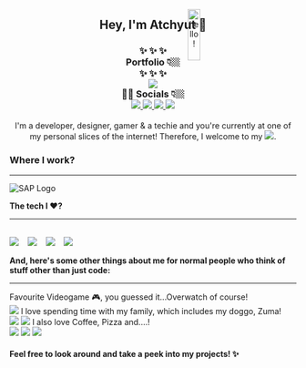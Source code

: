 <p align="center">
<img src="https://media.giphy.com/media/bcKmIWkUMCjVm/giphy.gif" width="15%" height="15%" style="position:absolute" alt="hello!" />
</p>
<div align='center'>
  <h2> Hey, I'm Atchyut 👋 </h2>
</div>

<h3 align="center">
  ✨  ✨  ✨
  <br/>
  Portfolio 👇🏼
  <br/>
  ✨  ✨  ✨
  <br/>
  <a href="https://atchyut.dev" target="_blank"><img src="https://img.icons8.com/bubbles/200/000000/domain.png"/></a>
  <br/>
  🧛🏼  Socials 👇🏼
  <br/>
  <a href="https://www.linkedin.com/in/atchyutpulavarthi/" target="_blank">
  <img src="https://img.icons8.com/cute-clipart/64/000000/linkedin.png"/>
  </a>
  <a href="mailto:pulavarthi.preetham@gmail.com" target="_blank"> 
  <img src="https://img.icons8.com/cute-clipart/64/000000/gmail.png"/>
  </a>
  <a href="https://www.instagram.com/pulavarthi.preetham/" target="_blank">
  <img src="https://img.icons8.com/cute-clipart/64/000000/instagram-new.png"/>
  </a>
  <a href="https://twitter.com/AtchyutPreetham/" target="_blank">
  <img src="https://img.icons8.com/cute-clipart/64/000000/twitter.png"/>
  </a>
</h3>

<p align="center">
I'm a developer, designer, gamer & a techie and you're currently at one of my personal slices of the internet! Therefore, I welcome to my <img src="https://img.icons8.com/windows/32/000000/github-squared.png"/>.
</p>
  
  <h3>Where I work?</h3>
<hr/>
<img src="https://img.icons8.com/color/64/000000/sap.png" alt="SAP Logo"/>
<p>  
  <strong>The tech I ❤️?</strong>
  <hr/>
  <br/>
    <img src="https://img.icons8.com/dusk/64/000000/javascript.png"/>
    &nbsp;&nbsp;
    <img src="https://img.icons8.com/cute-clipart/64/000000/react-native.png"/>
    &nbsp;&nbsp;
    <img src="https://img.icons8.com/color/48/000000/nodejs.png"/>
    &nbsp;&nbsp;
    <img src="https://img.icons8.com/color/48/000000/amazon-web-services.png"/>
  
<strong>And, here's some other things about me for normal people who think of stuff other than just code:</strong>
<hr/>

Favourite Videogame 🎮, you guessed it...Overwatch of course!
<br/>
    <img src="https://img.icons8.com/dusk/64/000000/overwatch.png"/>
I love spending time with my family, which includes my doggo, Zuma!
<br/>
    <img src="https://img.icons8.com/dusk/64/000000/family.png"/>
    <img src="https://img.icons8.com/cute-clipart/64/000000/dog.png"/>
I also love Coffee, Pizza and....!
<br/>
    <img src="https://img.icons8.com/officel/64/000000/coffee--v2.png"/>
    <img src="https://img.icons8.com/cute-clipart/64/000000/pizza.png"/>
    <img src="https://img.icons8.com/dusk/64/000000/netflix.png"/>
<p>

#### Feel free to look around and take a peek into my projects! ✨
